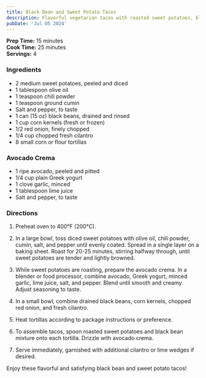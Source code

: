 ```yaml
---
title: Black Bean and Sweet Potato Tacos
description: Flavorful vegetarian tacos with roasted sweet potatoes, black beans, and a zesty avocado crema.
pubDate: 'Jul 05 2024'
---
```


**Prep Time:** 15 minutes  
**Cook Time:** 25 minutes  
**Servings:** 4  

### Ingredients

- 2 medium sweet potatoes, peeled and diced
- 1 tablespoon olive oil
- 1 teaspoon chili powder
- 1 teaspoon ground cumin
- Salt and pepper, to taste
- 1 can (15 oz) black beans, drained and rinsed
- 1 cup corn kernels (fresh or frozen)
- 1/2 red onion, finely chopped
- 1/4 cup chopped fresh cilantro
- 8 small corn or flour tortillas

### Avocado Crema

- 1 ripe avocado, peeled and pitted
- 1/4 cup plain Greek yogurt
- 1 clove garlic, minced
- 1 tablespoon lime juice
- Salt and pepper, to taste

### Directions

1. Preheat oven to 400°F (200°C).

2. In a large bowl, toss diced sweet potatoes with olive oil, chili powder, cumin, salt, and pepper until evenly coated. Spread in a single layer on a baking sheet. Roast for 20-25 minutes, stirring halfway through, until sweet potatoes are tender and lightly browned.

3. While sweet potatoes are roasting, prepare the avocado crema. In a blender or food processor, combine avocado, Greek yogurt, minced garlic, lime juice, salt, and pepper. Blend until smooth and creamy. Adjust seasoning to taste.

4. In a small bowl, combine drained black beans, corn kernels, chopped red onion, and fresh cilantro.

5. Heat tortillas according to package instructions or preference.

6. To assemble tacos, spoon roasted sweet potatoes and black bean mixture onto each tortilla. Drizzle with avocado crema.

7. Serve immediately, garnished with additional cilantro or lime wedges if desired.

Enjoy these flavorful and satisfying black bean and sweet potato tacos!
